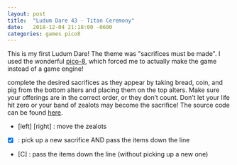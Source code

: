 ```yaml
---
layout: post
title:  "Ludum Dare 43 - Titan Ceremony"
date:   2018-12-04 21:18:00 -0600
categories: games pico8
---
```

This is my first Ludum Dare! The theme was "sacrifices must be made". I used the wonderful [pico-8][pico8-site], which forced me to actually make the game instead of a game engine!

complete the desired sacrifices as they appear by taking bread, coin, and pig from the bottom alters and placing them on the top alters. Make sure your offerings are in the correct order, or they don’t count. Don’t let your life hit zero or your band of zealots may become the sacrifice! The source code can be found [here][source-code].

- [left] [right] : move the zealots
- [X] : pick up a new sacrifice AND pass the items down the line
- [C] : pass the items down the line (without picking up a new one)


[pico8-site]: https://www.lexaloffle.com/pico-8.php
[source-code]: https://gist.github.com/AlecTroemel/0d6fa45cf6436116baeae4139115112e
